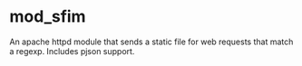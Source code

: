 # mod_sfim
An apache httpd module that sends a static file for web requests that match a regexp.  Includes pjson support.
